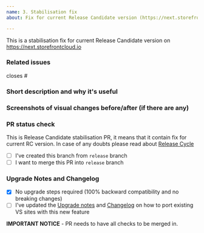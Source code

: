 ```yaml
---
name: 3. Stabilisation fix
about: Fix for current Release Candidate version (https://next.storefrontcloud.io). This is for branches created from `release` branch and should be merged back into `release`.

---
```


This is a stabilisation fix for current Release Candidate version on https://next.storefrontcloud.io

### Related issues
<!--  Put related issue number. -->

closes #

### Short description and why it's useful
<!-- describe in a few words what is this Pull Request changing and why it's useful -->



### Screenshots of visual changes before/after (if there are any)
<!-- if you made any changes in the UI layer please provide before/after screenshots -->



### PR status check
This is Release Candidate stabilisation PR, it means that it contain fix for current RC version. In case of any doubts please read about [Release Cycle](https://docs.vuestorefront.io/guide/basics/release-cycle.html)

- [ ] I've created this branch from `release` branch
- [ ] I want to merge this PR into `release` branch

### Upgrade Notes and Changelog

- [x] No upgrade steps required (100% backward compatibility and no breaking changes)
- [ ] I've updated the [Upgrade notes](https://github.com/DivanteLtd/vue-storefront/blob/develop/docs/guide/upgrade-notes/README.md) and [Changelog](https://github.com/DivanteLtd/vue-storefront/blob/develop/CHANGELOG.md) on how to port existing VS sites with this new feature

**IMPORTANT NOTICE** - PR needs to have all checks to be merged in.
